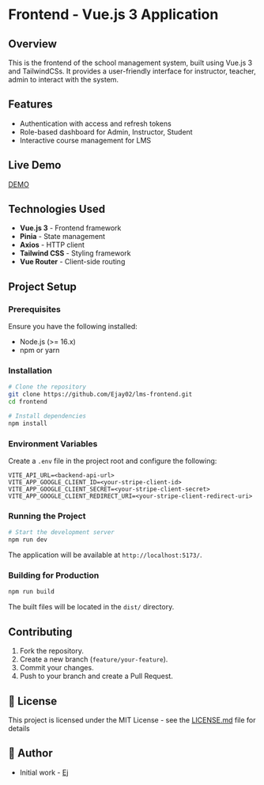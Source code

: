 # Frontend - Vue.js 3 Application

## Overview

This is the frontend of the school management system, built using Vue.js 3 and TailwindCSs. It provides a user-friendly interface for instructor, teacher, admin to interact with the system.

## Features

- Authentication with access and refresh tokens
- Role-based dashboard for Admin, Instructor, Student
- Interactive course management for LMS

## Live Demo

[DEMO](https://ej-lms.netlify.app)

## Technologies Used

- **Vue.js 3** - Frontend framework
- **Pinia** - State management
- **Axios** - HTTP client
- **Tailwind CSS** - Styling framework
- **Vue Router** - Client-side routing

## Project Setup

### Prerequisites

Ensure you have the following installed:

- Node.js (>= 16.x)
- npm or yarn

### Installation

```bash
# Clone the repository
git clone https://github.com/Ejay02/lms-frontend.git
cd frontend

# Install dependencies
npm install
```

### Environment Variables

Create a `.env` file in the project root and configure the following:

```
VITE_API_URL=<backend-api-url>
VITE_APP_GOOGLE_CLIENT_ID=<your-stripe-client-id>
VITE_APP_GOOGLE_CLIENT_SECRET=<your-stripe-client-secret>
VITE_APP_GOOGLE_CLIENT_REDIRECT_URI=<your-stripe-client-redirect-uri>
```

### Running the Project

```bash
# Start the development server
npm run dev
```

The application will be available at `http://localhost:5173/`.

### Building for Production

```bash
npm run build
```

The built files will be located in the `dist/` directory.

## Contributing

1. Fork the repository.
2. Create a new branch (`feature/your-feature`).
3. Commit your changes.
4. Push to your branch and create a Pull Request.

## 📜 License

This project is licensed under the MIT License - see the [LICENSE.md](LICENSE.md) file for details

## 👥 Author

- Initial work - [Ej](https://github.com/Ejay02/lms-backend.git)
